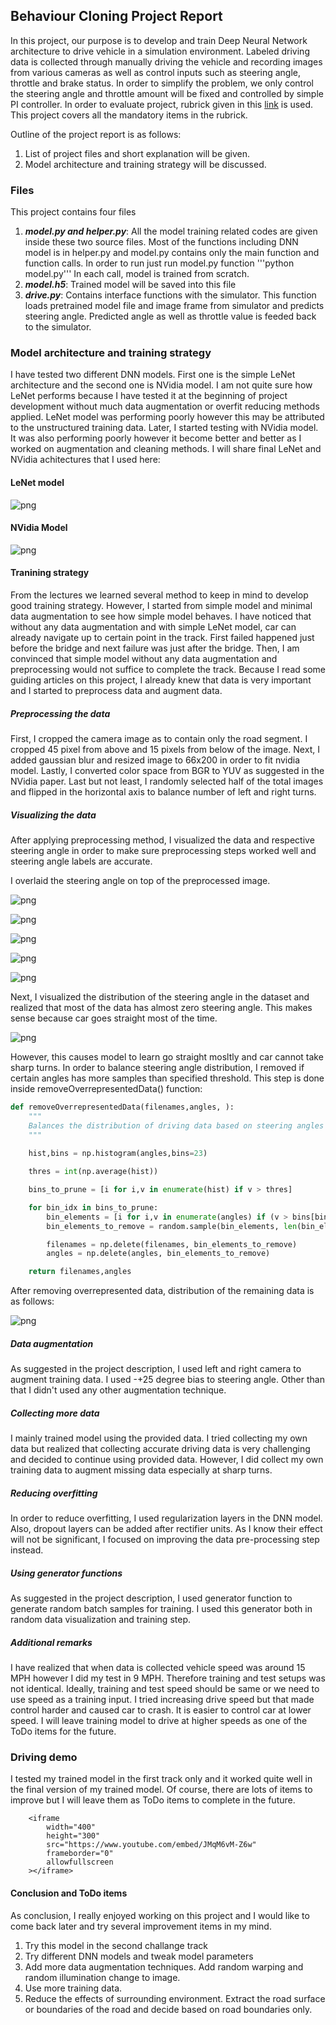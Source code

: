 
## Behaviour Cloning Project Report
In this project, our purpose is to develop and train Deep Neural Network architecture to drive vehicle in a simulation environment. Labeled driving data is collected through manually driving the vehicle and recording images from various cameras as well as control inputs such as steering angle, throttle and brake status. In order to simplify the problem, we only control the steering angle and throttle amount will be fixed and controlled by simple PI controller. In order to evaluate project, rubrick given in this [link](https://review.udacity.com/#!/rubrics/432/view) is used. This project covers all the mandatory items in the rubrick. 

Outline of the project report is as follows:

1. List of project files and short explanation will be given.
2. Model architecture and training strategy will be discussed.

### Files
This project contains four files
1. ***model.py and helper.py***: All the model training related codes are given inside these two source files. Most of the functions including DNN model is in helper.py and model.py contains only the main function and function calls. In order to run just run model.py function '''python model.py''' In each call, model is trained from scratch.
2. ***model.h5***: Trained model will be saved into this file
3. ***drive.py***: Contains interface functions with the simulator. This function loads pretrained model file and image frame from simulator and predicts steering angle. Predicted angle as well as throttle value is feeded back to the simulator.

### Model architecture and training strategy
I have tested two different DNN models. First one is the simple LeNet architecture and the second one is NVidia model. I am not quite sure how LeNet performs because I have tested it at the beginning of project development without much data augmentation or overfit reducing methods applied. LeNet model was performing poorly however this may be attributed to the unstructured training data. Later, I started testing with NVidia model. It was also performing poorly however it become better and better as I worked on augmentation and cleaning methods. I will share final LeNet and NVidia achitectures that I used here:


#### LeNet model


![png](report_materials/output_3_0.png)



#### NVidia Model


![png](report_materials/output_5_0.png)



#### Tranining strategy
From the lectures we learned several method to keep in mind to develop good training strategy. However, I started from simple model and minimal data augmentation to see how simple model behaves. I have noticed that without any data augmentation and with simple LeNet model, car can already navigate up to certain point in the track. First failed happened just before the bridge and next failure was just after the bridge. Then, I am convinced that simple model without any data augmentation and preprocessing would not suffice to complete the track. Because I read some guiding articles on this project, I already knew that data is very important and I started to preprocess data and augment data.

##### Preprocessing the data
First, I cropped the camera image as to contain only the road segment. I cropped 45 pixel from above and 15 pixels from below of the image. Next, I added gaussian blur and resized image to 66x200 in order to fit nvidia model. Lastly, I converted color space from BGR to YUV as suggested in the NVidia paper. Last but not least, I randomly selected half of the total images and flipped in the horizontal axis to balance number of left and right turns. 

##### Visualizing the data
After applying preprocessing method, I visualized the data and respective steering angle in order to make sure preprocessing steps worked well and steering angle labels are accurate.

I overlaid the steering angle on top of the preprocessed image.

![png](report_materials/output_7_0.png)



![png](report_materials/output_7_1.png)



![png](report_materials/output_7_2.png)



![png](report_materials/output_7_3.png)



![png](report_materials/output_7_4.png)



Next, I visualized the distribution of the steering angle in the dataset and realized that most of the data has almost zero steering angle. This makes sense because car goes straight most of the time. 


![png](report_materials/output_9_0.png)


However, this causes model to learn go straight mosltly and car cannot take sharp turns. In order to balance steering angle distribution, I removed if certain angles has more samples than specified threshold. This step is done inside removeOverrepresentedData() function:

```python
def removeOverrepresentedData(filenames,angles, ):
    """
    Balances the distribution of driving data based on steering angles
    """
    
    hist,bins = np.histogram(angles,bins=23)

    thres = int(np.average(hist))

    bins_to_prune = [i for i,v in enumerate(hist) if v > thres]

    for bin_idx in bins_to_prune:
        bin_elements = [i for i,v in enumerate(angles) if (v > bins[bin_idx] and v < bins[bin_idx+1])]
        bin_elements_to_remove = random.sample(bin_elements, len(bin_elements)-thres)

        filenames = np.delete(filenames, bin_elements_to_remove)
        angles = np.delete(angles, bin_elements_to_remove)

    return filenames,angles
```

After removing overrepresented data, distribution of the remaining data is as follows:


![png](report_materials/output_11_0.png)


##### Data augmentation
As suggested in the project description, I used left and right camera to augment training data. I used -+25 degree bias to steering angle. Other than that I didn't used any other augmentation technique. 

##### Collecting more data
I mainly trained model using the provided data. I tried collecting my own data but realized that collecting accurate driving data is very challenging and decided to continue using provided data. However, I did collect my own training data to augment missing data especially at sharp turns. 

##### Reducing overfitting
In order to reduce overfitting, I used regularization layers in the DNN model. Also, dropout layers can be added after rectifier units. As I know their effect will not be significant, I focused on improving the data pre-processing step instead.

##### Using generator functions
As suggested in the project description, I used generator function to generate random batch samples for training. I used this generator both in random data visualization and training step.

##### Additional remarks
I have realized that when data is collected vehicle speed was around 15 MPH however I did my test in 9 MPH. Therefore training and test setups was not identical. Ideally, training and test speed should be same or we need to use speed as a training input. I tried increasing drive speed but that made control harder and caused car to crash. It is easier to control car at lower speed. I will leave training model to drive at higher speeds as one of the ToDo items for the future.

### Driving demo
I tested my trained model in the first track only and it worked quite well in the final version of my trained model. Of course, there are lots of items to improve but I will leave them as ToDo items to complete in the future.

        <iframe
            width="400"
            height="300"
            src="https://www.youtube.com/embed/JMqM6vM-Z6w"
            frameborder="0"
            allowfullscreen
        ></iframe>

#### Conclusion and  ToDo items

As conclusion, I really enjoyed working on this project and I would like to come back later and try several improvement items in my mind. 

1. Try this model in the second challange track
2. Try different DNN models and tweak model parameters
3. Add more data augmentation techniques. Add random warping and random illumination change to image.
4. Use more training data.
5. Reduce the effects of surrounding environment. Extract the road surface or boundaries of the road and decide based on road boundaries only.
